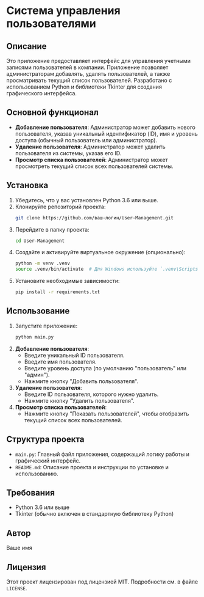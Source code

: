 # Система управления пользователями

## Описание
Это приложение предоставляет интерфейс для управления учетными записями пользователей в компании. Приложение позволяет администраторам добавлять, удалять пользователей, а также просматривать текущий список пользователей. Разработано с использованием Python и библиотеки Tkinter для создания графического интерфейса.

## Основной функционал
- **Добавление пользователя**: Администратор может добавить нового пользователя, указав уникальный идентификатор (ID), имя и уровень доступа (обычный пользователь или администратор).
- **Удаление пользователя**: Администратор может удалить пользователя из системы, указав его ID.
- **Просмотр списка пользователей**: Администратор может просмотреть текущий список всех пользователей системы.

## Установка
1. Убедитесь, что у вас установлен Python 3.6 или выше.
2. Клонируйте репозиторий проекта:
    ```sh
    git clone https://github.com/ваш-логин/User-Management.git
    ```
3. Перейдите в папку проекта:
    ```sh
    cd User-Management
    ```
4. Создайте и активируйте виртуальное окружение (опционально):
    ```sh
    python -m venv .venv
    source .venv/bin/activate  # Для Windows используйте `.venv\Scripts\activate`
    ```
5. Установите необходимые зависимости:
    ```sh
    pip install -r requirements.txt
    ```

## Использование
1. Запустите приложение:
    ```sh
    python main.py
    ```
2. **Добавление пользователя**:
    - Введите уникальный ID пользователя.
    - Введите имя пользователя.
    - Введите уровень доступа (по умолчанию "пользователь" или "админ").
    - Нажмите кнопку "Добавить пользователя".
3. **Удаление пользователя**:
    - Введите ID пользователя, которого нужно удалить.
    - Нажмите кнопку "Удалить пользователя".
4. **Просмотр списка пользователей**:
    - Нажмите кнопку "Показать пользователей", чтобы отобразить текущий список всех пользователей.

## Структура проекта
- `main.py`: Главный файл приложения, содержащий логику работы и графический интерфейс.
- `README.md`: Описание проекта и инструкции по установке и использованию.

## Требования
- Python 3.6 или выше
- Tkinter (обычно включен в стандартную библиотеку Python)

## Автор
Ваше имя

## Лицензия
Этот проект лицензирован под лицензией MIT. Подробности см. в файле `LICENSE`.

